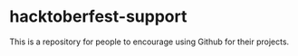 # hacktoberfest-support
This is a repository for people to encourage using Github for their projects.
